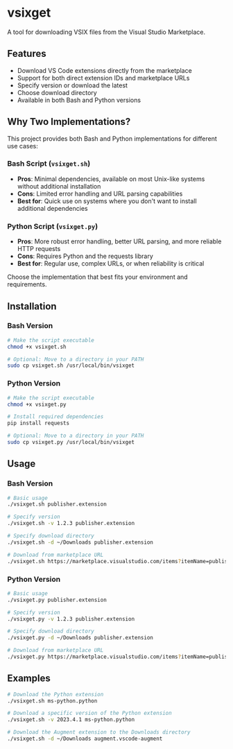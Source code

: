 # vsixget

A tool for downloading VSIX files from the Visual Studio Marketplace.

## Features

- Download VS Code extensions directly from the marketplace
- Support for both direct extension IDs and marketplace URLs
- Specify version or download the latest
- Choose download directory
- Available in both Bash and Python versions

## Why Two Implementations?

This project provides both Bash and Python implementations for different use cases:

### Bash Script (`vsixget.sh`)
- **Pros**: Minimal dependencies, available on most Unix-like systems without additional installation
- **Cons**: Limited error handling and URL parsing capabilities
- **Best for**: Quick use on systems where you don't want to install additional dependencies

### Python Script (`vsixget.py`)
- **Pros**: More robust error handling, better URL parsing, and more reliable HTTP requests
- **Cons**: Requires Python and the requests library
- **Best for**: Regular use, complex URLs, or when reliability is critical

Choose the implementation that best fits your environment and requirements.

## Installation

### Bash Version

```bash
# Make the script executable
chmod +x vsixget.sh

# Optional: Move to a directory in your PATH
sudo cp vsixget.sh /usr/local/bin/vsixget
```

### Python Version

```bash
# Make the script executable
chmod +x vsixget.py

# Install required dependencies
pip install requests

# Optional: Move to a directory in your PATH
sudo cp vsixget.py /usr/local/bin/vsixget
```

## Usage

### Bash Version

```bash
# Basic usage
./vsixget.sh publisher.extension

# Specify version
./vsixget.sh -v 1.2.3 publisher.extension

# Specify download directory
./vsixget.sh -d ~/Downloads publisher.extension

# Download from marketplace URL
./vsixget.sh https://marketplace.visualstudio.com/items?itemName=publisher.extension
```

### Python Version

```bash
# Basic usage
./vsixget.py publisher.extension

# Specify version
./vsixget.py -v 1.2.3 publisher.extension

# Specify download directory
./vsixget.py -d ~/Downloads publisher.extension

# Download from marketplace URL
./vsixget.py https://marketplace.visualstudio.com/items?itemName=publisher.extension
```

## Examples

```bash
# Download the Python extension
./vsixget.sh ms-python.python

# Download a specific version of the Python extension
./vsixget.sh -v 2023.4.1 ms-python.python

# Download the Augment extension to the Downloads directory
./vsixget.sh -d ~/Downloads augment.vscode-augment
```

